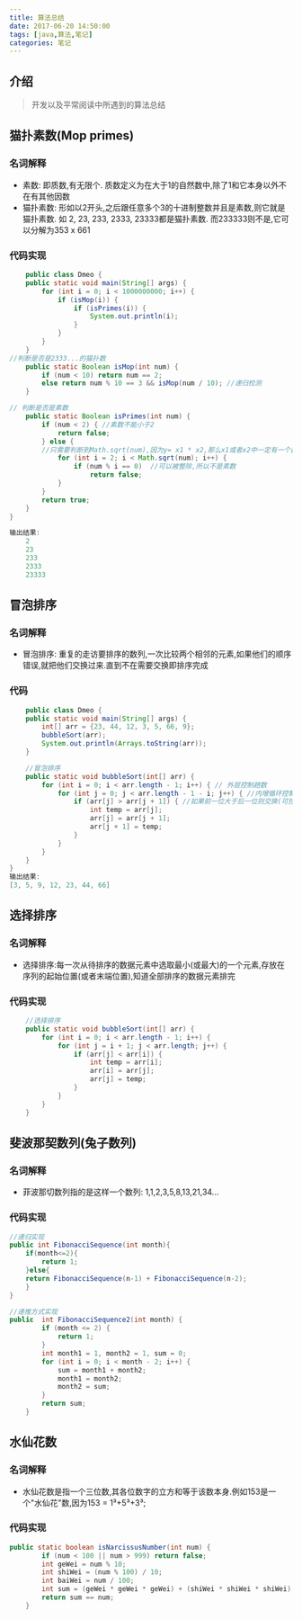 ```yaml
---
title: 算法总结
date: 2017-06-20 14:50:00
tags: [java,算法,笔记]
categories: 笔记
---
```

## 介绍
> 开发以及平常阅读中所遇到的算法总结

## 猫扑素数(Mop primes)
### 名词解释

* 素数: 即质数,有无限个. 质数定义为在大于1的自然数中,除了1和它本身以外不在有其他因数
* 猫扑素数: 形如以2开头,之后跟任意多个3的十进制整数并且是素数,则它就是猫扑素数. 如 2, 23, 233, 2333, 23333都是猫扑素数. 而233333则不是,它可以分解为353 x 661

### 代码实现

<!-- more -->

```java
	public class Dmeo {
    public static void main(String[] args) {
        for (int i = 0; i < 1000000000; i++) {
            if (isMop(i)) {
                if (isPrimes(i)) {
                    System.out.println(i);
                }
            }
        }
    }
//判断是否是2333...的猫扑数
    public static Boolean isMop(int num) {
        if (num < 10) return num == 2;
        else return num % 10 == 3 && isMop(num / 10); //递归检测
    }

// 判断是否是素数
    public static Boolean isPrimes(int num) {
        if (num < 2) { //素数不能小于2
            return false;
        } else {
		//只需要判断到Math.sqrt(num),因为y= x1 * x2,那么x1或者x2中一定有一个数小于√y. 
            for (int i = 2; i < Math.sqrt(num); i++) {
                if (num % i == 0)  //可以被整除,所以不是素数
                    return false;
            }
        }
        return true;
    }
}

输出结果:
	2
	23
	233
	2333
	23333
```

## 冒泡排序

### 名词解释

* 冒泡排序: 重复的走访要排序的数列,一次比较两个相邻的元素,如果他们的顺序错误,就把他们交换过来.直到不在需要交换即排序完成

### 代码

```java
	public class Dmeo {
    public static void main(String[] args) {
        int[] arr = {23, 44, 12, 3, 5, 66, 9};
        bubbleSort(arr);
        System.out.println(Arrays.toString(arr));
    }

    //冒泡排序
    public static void bubbleSort(int[] arr) {
        for (int i = 0; i < arr.length - 1; i++) { // 外层控制趟数
            for (int j = 0; j < arr.length - 1 - i; j++) { //内增循环控制每趟排多少次
                if (arr[j] > arr[j + 1]) { //如果前一位大于后一位则交换(可控制升序降序)
                    int temp = arr[j];
                    arr[j] = arr[j + 1];
                    arr[j + 1] = temp;
                }
            }
        }
    }
}
输出结果:
[3, 5, 9, 12, 23, 44, 66]
```

## 选择排序
### 名词解释

* 选择排序:每一次从待排序的数据元素中选取最小(或最大)的一个元素,存放在序列的起始位置(或者末端位置),知道全部排序的数据元素排完 

### 代码实现

```java
	//选择排序
    public static void bubbleSort(int[] arr) {
        for (int i = 0; i < arr.length - 1; i++) {
            for (int j = i + 1; j < arr.length; j++) {
                if (arr[j] < arr[i]) {
                    int temp = arr[i];
                    arr[i] = arr[j];
                    arr[j] = temp;
                }
            }
        }
    }
```
## 斐波那契数列(兔子数列)
### 名词解释

* 菲波那切数列指的是这样一个数列: 1,1,2,3,5,8,13,21,34...

### 代码实现

```java
//递归实现
public int FibonacciSequence(int month){
	if(month<=2){
		return 1;
	}else{
	return FibonacciSequence(n-1) + FibonacciSequence(n-2);
	}
}

//递推方式实现
public  int FibonacciSequence2(int month) {
        if (month <= 2) {
            return 1;
        }
        int month1 = 1, month2 = 1, sum = 0;
        for (int i = 0; i < month - 2; i++) {
            sum = month1 + month2;
            month1 = month2;
            month2 = sum;
        }
        return sum;
    }

```

## 水仙花数
### 名词解释

* 水仙花数是指一个三位数,其各位数字的立方和等于该数本身.例如153是一个"水仙花"数,因为153 = 1³+5³+3³;

### 代码实现

```java
public static boolean isNarcissusNumber(int num) {
        if (num < 100 || num > 999) return false;
        int geWei = num % 10;
        int shiWei = (num % 100) / 10;
        int baiWei = num / 100;
        int sum = (geWei * geWei * geWei) + (shiWei * shiWei * shiWei) + (baiWei * baiWei * baiWei);
        return sum == num;
    }
```




